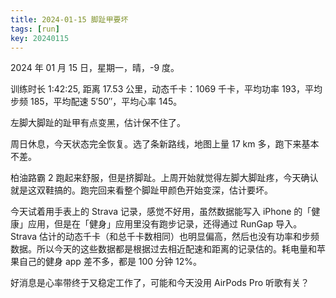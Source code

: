 ```yaml
---
title: 2024-01-15 脚趾甲要坏
tags: [run]
key: 20240115
---
```


2024 年 01 月 15 日，星期一，晴，-9 度。

训练时长 1:42:25, 距离 17.53 公里，动态千卡：1069 千卡，平均功率 193，平均步频 185，平均配速 5&prime;50&prime;&prime;，平均心率 145。

左脚大脚趾的趾甲有点变黑，估计保不住了。

<!--more-->

周日休息，今天状态完全恢复。选了条新路线，地图上量 17 km 多，跑下来基本不差。

柏油路霸 2 跑起来舒服，但是挤脚趾。上周开始就觉得左脚大脚趾疼，今天确认就是这双鞋搞的。跑完回来看整个脚趾甲颜色开始变深，估计要坏。

今天试着用手表上的 Strava 记录，感觉不好用，虽然数据能写入 iPhone 的「健康」应用，但是在「健身」应用里没有跑步记录，还得通过 RunGap 导入。Strava 估计的动态千卡（和总千卡数相同）也明显偏高，然后也没有功率和步频数据。所以今天的这些数据都是根据过去相近配速和距离的记录估的。耗电量和苹果自己的健身 app 差不多，都是 100 分钟 12%。

好消息是心率带终于又稳定工作了，可能和今天没用 AirPods Pro 听歌有关？

<div class="strava-embed-placeholder" data-embed-type="activity" data-embed-id="10560267628" data-style="standard"></div><script src="https://strava-embeds.com/embed.js"></script>
